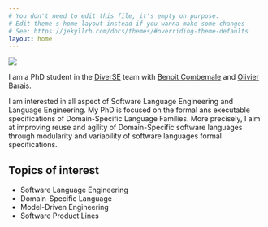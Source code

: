 ```yaml
---
# You don't need to edit this file, it's empty on purpose.
# Edit theme's home layout instead if you wanna make some changes
# See: https://jekyllrb.com/docs/themes/#overriding-theme-defaults
layout: home
---
```


<img class="photo" src="{{ site.baseurl }}/assets/manu.JPG" />

I am a PhD student in the [DiverSE](http://diverse.irisa.fr/) team
with [Benoit Combemale](http://people.irisa.fr/Benoit.Combemale/) and [Olivier Barais](http://olivier.barais.fr/).

I am interested in all aspect of Software Language Engineering and Language Engineering.
My PhD is focused on the formal ans executable specifications of Domain-Specific Language
Families. More precisely, I aim at improving reuse and agility of Domain-Specific software languages
through modularity and variability of software languages formal specifications.


## Topics of interest

- Software Language Engineering
- Domain-Specific Language
- Model-Driven Engineering
- Software Product Lines
